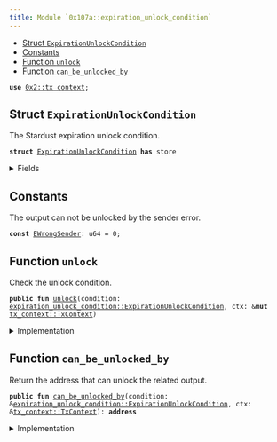 ```yaml
---
title: Module `0x107a::expiration_unlock_condition`
---
```




-  [Struct `ExpirationUnlockCondition`](#0x107a_expiration_unlock_condition_ExpirationUnlockCondition)
-  [Constants](#@Constants_0)
-  [Function `unlock`](#0x107a_expiration_unlock_condition_unlock)
-  [Function `can_be_unlocked_by`](#0x107a_expiration_unlock_condition_can_be_unlocked_by)


<pre><code><b>use</b> <a href="../sui-framework/tx_context.md#0x2_tx_context">0x2::tx_context</a>;
</code></pre>



<a name="0x107a_expiration_unlock_condition_ExpirationUnlockCondition"></a>

## Struct `ExpirationUnlockCondition`

The Stardust expiration unlock condition.


<pre><code><b>struct</b> <a href="expiration_unlock_condition.md#0x107a_expiration_unlock_condition_ExpirationUnlockCondition">ExpirationUnlockCondition</a> <b>has</b> store
</code></pre>



<details>
<summary>Fields</summary>


<dl>
<dt>
<code>owner: <b>address</b></code>
</dt>
<dd>
 The address who owns the output before the timestamp has passed.
</dd>
<dt>
<code>return_address: <b>address</b></code>
</dt>
<dd>
 The address that is allowed to spend the locked funds after the timestamp has passed.
</dd>
<dt>
<code>unix_time: u32</code>
</dt>
<dd>
 Before this unix time, Address Unlock Condition is allowed to unlock the output, after that only the address defined in Return Address.
</dd>
</dl>


</details>

<a name="@Constants_0"></a>

## Constants


<a name="0x107a_expiration_unlock_condition_EWrongSender"></a>

The output can not be unlocked by the sender error.


<pre><code><b>const</b> <a href="expiration_unlock_condition.md#0x107a_expiration_unlock_condition_EWrongSender">EWrongSender</a>: u64 = 0;
</code></pre>



<a name="0x107a_expiration_unlock_condition_unlock"></a>

## Function `unlock`

Check the unlock condition.


<pre><code><b>public</b> <b>fun</b> <a href="expiration_unlock_condition.md#0x107a_expiration_unlock_condition_unlock">unlock</a>(condition: <a href="expiration_unlock_condition.md#0x107a_expiration_unlock_condition_ExpirationUnlockCondition">expiration_unlock_condition::ExpirationUnlockCondition</a>, ctx: &<b>mut</b> <a href="../sui-framework/tx_context.md#0x2_tx_context_TxContext">tx_context::TxContext</a>)
</code></pre>



<details>
<summary>Implementation</summary>


<pre><code><b>public</b> <b>fun</b> <a href="expiration_unlock_condition.md#0x107a_expiration_unlock_condition_unlock">unlock</a>(condition: <a href="expiration_unlock_condition.md#0x107a_expiration_unlock_condition_ExpirationUnlockCondition">ExpirationUnlockCondition</a>, ctx: &<b>mut</b> TxContext) {
    <b>let</b> unlock_address = condition.<a href="expiration_unlock_condition.md#0x107a_expiration_unlock_condition_can_be_unlocked_by">can_be_unlocked_by</a>(ctx);

    <b>assert</b>!(unlock_address == ctx.sender(), <a href="expiration_unlock_condition.md#0x107a_expiration_unlock_condition_EWrongSender">EWrongSender</a>);

    <b>let</b> <a href="expiration_unlock_condition.md#0x107a_expiration_unlock_condition_ExpirationUnlockCondition">ExpirationUnlockCondition</a> {
        owner: _,
        return_address: _,
        unix_time: _,
    } = condition;
}
</code></pre>



</details>

<a name="0x107a_expiration_unlock_condition_can_be_unlocked_by"></a>

## Function `can_be_unlocked_by`

Return the address that can unlock the related output.


<pre><code><b>public</b> <b>fun</b> <a href="expiration_unlock_condition.md#0x107a_expiration_unlock_condition_can_be_unlocked_by">can_be_unlocked_by</a>(condition: &<a href="expiration_unlock_condition.md#0x107a_expiration_unlock_condition_ExpirationUnlockCondition">expiration_unlock_condition::ExpirationUnlockCondition</a>, ctx: &<a href="../sui-framework/tx_context.md#0x2_tx_context_TxContext">tx_context::TxContext</a>): <b>address</b>
</code></pre>



<details>
<summary>Implementation</summary>


<pre><code><b>public</b> <b>fun</b> <a href="expiration_unlock_condition.md#0x107a_expiration_unlock_condition_can_be_unlocked_by">can_be_unlocked_by</a>(condition: &<a href="expiration_unlock_condition.md#0x107a_expiration_unlock_condition_ExpirationUnlockCondition">ExpirationUnlockCondition</a>, ctx: &TxContext): <b>address</b> {
    // Unix time in seconds.
    <b>let</b> current_time = ((<a href="../sui-framework/tx_context.md#0x2_tx_context_epoch_timestamp_ms">tx_context::epoch_timestamp_ms</a>(ctx) / 1000) <b>as</b> u32);

    <b>if</b> (condition.unix_time &lt; current_time) {
        condition.return_address
    } <b>else</b> {
        condition.owner
    }
}
</code></pre>



</details>
